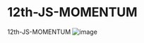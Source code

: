 # 12th-JS-MOMENTUM
12th-JS-MOMENTUM
![image](https://github.com/shu07002/12th-JS-MOMENTUM/assets/164287618/94ee34b5-2336-42ef-9c2d-cdf1269f15bd)
